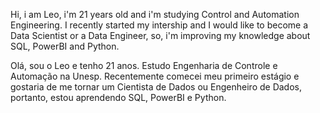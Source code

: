 Hi, i am Leo, i'm 21 years old and i'm studying Control and Automation Engineering. 
I recently started my intership and I would like to become a Data Scientist or a Data Engineer, so, i'm improving my knowledge about SQL, PowerBI and Python.

Olá, sou o Leo e tenho 21 anos. Estudo Engenharia de Controle e Automação na Unesp.
Recentemente comecei meu primeiro estágio e gostaria de me tornar um Cientista de Dados ou Engenheiro de Dados, portanto, estou aprendendo SQL, PowerBI e Python.
